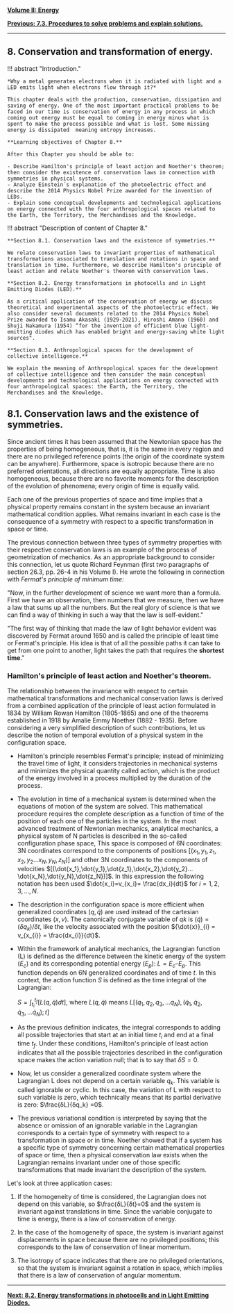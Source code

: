 
[**Volume II: Energy**](./volume-II.md)

[**Previous: 7.3. Procedures to solve problems and explain solutions.**](./vol-II-chap-7-sect-3.md) 

***

## 8. Conservation and transformation of energy.

!!! abstract "Introduction."

	*Why a metal generates electrons when it is radiated with light and a LED emits light when electrons flow through it?*
  
	This chapter deals with the production, conservation, dissipation and saving of energy. One of the most important practical problems to be faced in our time is conservation of energy in any process in which coming out energy must be equal to coming in energy minus what is spent to make the process possible and what is lost. Some missing energy is dissipated  meaning entropy increases. 

	**Learning objectives of Chapter 8.**

	After this Chapter you should be able to:

	- Describe Hamilton's principle of least action and Noether's theorem; then consider the existence of conservation laws in connection with symmetries in physical systems.  
	- Analyze Einstein´s explanation of the photoelectric effect and describe the 2014 Physics Nobel Prize awarded for the invention of LEDs.
	- Explain some conceptual developments and technological applications on energy connected with the four anthropological spaces related to the Earth, the Territory, the Merchandises and the Knowledge. 

!!! abstract "Description of content of Chapter 8."

	**Section 8.1. Conservation laws and the existence of symmetries.**

	We relate conservation laws to invariant properties of mathematical transformations associated to translation and rotations in space and translation in time. Furthermore, we describe Hamilton's principle of least action and relate Noether's theorem with conservation laws.

	**Section 8.2. Energy transformations in photocells and in Light Emitting Diodes (LED).**

	As a critical application of the conservation of energy we discuss theoretical and experimental aspects of the photoelectric effect. We also consider several documents related to the 2014 Physics Nobel Prize awarded to Isamu Akasaki (1929-2021), Hiroshi Amano (1960) and Shuji Nakamura (1954) “for the invention of efficient blue light-emitting diodes which has enabled bright and energy-saving white light sources".             

	**Section 8.3. Anthropological spaces for the development of collective intelligence.**

	We explain the meaning of Anthropological spaces for the development of collective intelligence and then consider the main conceptual developments and technological applications on energy connected with four anthropological spaces: the Earth, the Territory, the Merchandises and the Knowledge. 

## 8.1. Conservation laws and the existence of symmetries.

Since ancient times it has been assumed that the Newtonian space has the properties of being homogeneous, that is, it is the same in every region and there are no privileged reference points (the origin of the coordinate system can be anywhere). Furthermore, space is isotropic because there are no preferred orientations, all directions are equally appropriate. Time is also homogeneous, because there are no favorite moments for the description of the evolution of phenomena; every origin of time is equally valid.

Each one of the previous properties of space and time implies that a physical property remains constant in the system because an invariant mathematical condition applies. What remains invariant in each case is the consequence of a symmetry with respect to a specific transformation in space or time. 

The previous connection between three types of symmetry properties with their respective conservation laws is an example of the process of geometrization of mechanics. As an appropriate background to consider this connection, let us quote Richard Feynman (first two paragraphs of section 26.3, pp. 26-4 in his Volume I). He wrote the following in connection with *Fermat's principle of minimum time:*

"Now, in the further development of science we want more than a formula. First we have an observation, then numbers that we measure, then we have a law that sums up all the numbers. But the real glory of science is that we can find a way of thinking in such a way that the law is self-evident."

"The first way of thinking that made the law of light behavior evident was discovered by Fermat around 1650 and is called the principle of least time or Fermat's principle. His idea is that of all the possible paths it can take to get from one point to another, light takes the path that requires the **shortest time**."

### Hamilton's principle of least action and Noether's theorem.

The relationship between the invariance with respect to certain mathematical transformations and mechanical conservation laws is derived from a combined application of the principle of least action formulated in 1834 by William Rowan Hamilton (1805-1865) and one of the theorems established in 1918 by Amalie Emmy Noether (1882 - 1935). Before considering a very simplified description of such contributions, let us describe the notion of temporal evolution of a physical system in the configuration space.

- Hamilton's principle resembles Fermat's principle; instead of minimizing the travel time of light, it considers trajectories in mechanical systems and minimizes the physical quantity called action, which is the product of the energy involved in a process multiplied by the duration of the process.

- The evolution in time of a mechanical system is determined when the equations of motion of the system are solved. This mathematical procedure requires the complete description as a function of time of the position of each one of the particles in the system. In the most advanced treatment of Newtonian mechanics, analytical mechanics, a physical system of N particles is described in the so-called configuration phase space, This space is composed of 6N coordinates: 3N coordinates correspond to the components of positions $[(x_1,y_1,z_1,x_2,y_2…x_N,y_N,z_N )]$ and other 3N coordinates to the components of velocities $[(\dot{x_1},\dot{y_1},\dot{z_1},\dot{x_2},\dot{y_2}…\dot{x_N},\dot{y_N},\dot{z_N})]$. In this expression the following notation has been used $\dot{x_i}=v_{x_i}= \frac{dx_i}{dt}$ for $i=1,2,3,…,N$.
	
- The description in the configuration space is more efficient when generalized coordinates $(q,\dot{q})$ are used instead of the cartesian coordinates $(x,v)$. The canonically conjugate variable of $qk$ is  $(\dot{q}) = (δq_k)/δt$, like the velocity associated with the position  ${\dot{x}}_{i} = v_{x_{i}} = \frac{dx_{i}}{dt}$.

- Within the framework of analytical mechanics, the Lagrangian function (L) is defined as the difference between the kinetic energy of the system ($E_c$) and its corresponding potential energy ($E_p$): $L = E_c – E_p$. This function depends on 6N generalized coordinates and of time $t$. In this context, the action function $S$ is defined as the time integral of the Lagrangian:

	$S= ∫_{t_i}^{t_f} [L(q,\dot{q})dt]$, where $L(q,\dot{q})$ means $L[(q_1,q_2,q_3,… q_N),(\dot{q}_1, \dot{q}_2, \dot{q}_3,...\dot{q}_N);t]$

- As the previous definition indicates, the integral corresponds to adding all possible trajectories that start at an initial time $t_i$ and end at a final time $t_f$. Under these conditions, Hamilton's principle of least action indicates that all the possible trajectories described in the configuration space makes the action variation null; that is to say that $δS = 0$.

- Now, let us consider a generalized coordinate system where the Lagrangian L does not depend on a certain variable $q_k$. This variable is called ignorable or cyclic. In this case, the variation of L with respect to such variable is zero, which technically means that its partial derivative is zero: $\frac{δL}{δq_k} =0$.  

- The previous variational condition is interpreted by saying that the absence or omission of an ignorable variable in the Lagrangian corresponds to a certain type of symmetry with respect to a transformation in space or in time. Noether showed that if a system has a specific type of symmetry concerning certain mathematical properties of space or time, then a physical conservation law exists when the Lagrangian remains invariant under one of those specific transformations that made invariant the description of the system.
	
Let's look at three application cases: 

1. If the homogeneity of time is considered, the Lagrangian does not depend on this variable, so $\frac{δL}{δt}=0$ and the system is invariant against translations in time. Since the variable conjugate to time is energy, there is a law of conservation of energy.

2. In the case of the homogeneity of space, the system is invariant against displacements in space because there are no privileged positions; this corresponds to the law of conservation of linear momentum.

3. The isotropy of space indicates that there are no privileged orientations, so that the system is invariant against a rotation in space, which implies that there is a law of conservation of angular momentum.

***

[**Next: 8.2. Energy transformations in photocells and in Light Emitting Diodes.**](./vol-II-chap-8-sect-2.md)



